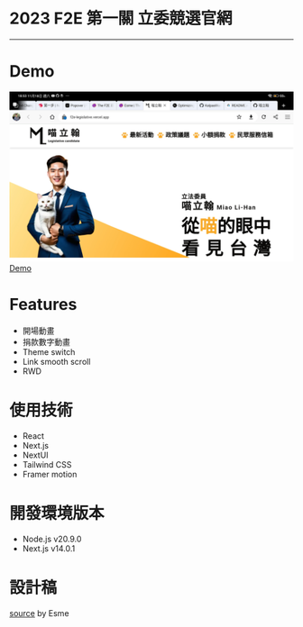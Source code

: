 # 2023 F2E 第一關 立委競選官網

---

# Demo

![](./public/cover.jpg)
[Demo](https://f2e-legislative.vercel.app/)

# Features

- 開場動畫
- 捐款數字動畫
- Theme switch
- Link smooth scroll
- RWD

# 使用技術

- React
- Next.js
- NextUI
- Tailwind CSS
- Framer motion

# 開發環境版本

- Node.js v20.9.0
- Next.js v14.0.1

# 設計稿

[source](https://2023.thef2e.com/users/12061579704041819355)
by Esme
